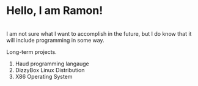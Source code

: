 # Hello, I am Ramon!
<br>
I am not sure what I want to accomplish in the future,
but I do know that it will include programming in some way.

Long-term projects.
1. Haud programming langauge
2. DizzyBox Linux Distribution
3. X86 Operating System
